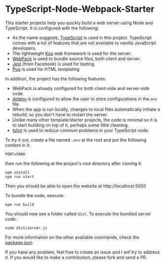 # TypeScript-Node-Webpack-Starter
This starter projects help you quickly build a web server using Node and TypeScript.
It is configured with the following:

- As the name suggests, [TypeScript](https://www.typescriptlang.org/) is used in this project. TypeScript comes with a list of features that are not available to vanilla JavaScript developers.
- The lightweight [Koa](https://koajs.com/) web framework is used for the server.
- [WebPack](https://webpack.js.org/guides/) is used to bundle source files, both client and server. 
- [Jest](https://jestjs.io/) (from Facebook) is used for testing.
- [Pug](https://pugjs.org/api/getting-started.html) is used for HTML templating

In addition, the project has the following features:

- WebPack is already configured for both client-side and server-side code.
- [dotenv](https://www.npmjs.com/package/dotenv) is configured to allow the user to store configurations in the `env` file.
- When the app is run locally, changes to local files automatically initiate a rebuild, so you don't have to restart the server.
- Unlike many other template/starter projects, the code is minimal so it is to start building on top of it, perhaps some little cleaning.
- [tslint](https://palantir.github.io/tslint/) is used to reduce common problems in your TypeScript code.

To try it out, create a file named `.env` at the root and put the following content in it:
```
PORT=5000
```
then run the following at the project's root directory after cloning it:
```shell
npm install
npm run start
```
Then you should be able to open the website at http://localhost:5000

To bundle the code, execute:
```
npm run build
```
You should now see a folder called `dist`. To execute the bundled server code:
```
node dist/server.js
```

For more information on the other available commands, check the [package.json](package.json)

If you have any problem, feel free to create an issue and I will try to address it. If you would like to make a contribution, please fork and send a PR.

